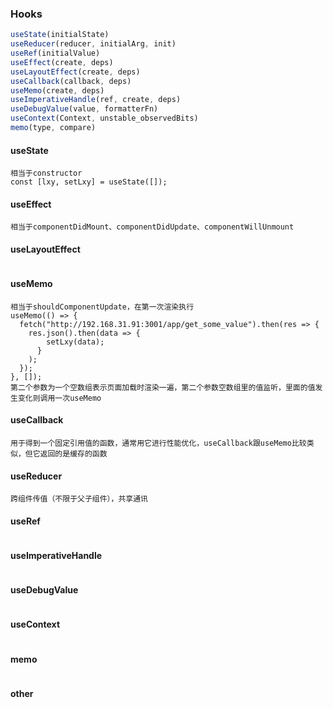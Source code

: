 ### Hooks
~~~~js
useState(initialState)
useReducer(reducer, initialArg, init)
useRef(initialValue)
useEffect(create, deps)
useLayoutEffect(create, deps)
useCallback(callback, deps)
useMemo(create, deps)
useImperativeHandle(ref, create, deps)
useDebugValue(value, formatterFn)
useContext(Context, unstable_observedBits)
memo(type, compare)
~~~~
#### useState
~~~~
相当于constructor
const [lxy, setLxy] = useState([]);
~~~~

#### useEffect
~~~~
相当于componentDidMount、componentDidUpdate、componentWillUnmount
~~~~
#### useLayoutEffect
~~~~
~~~~
#### useMemo
~~~~
相当于shouldComponentUpdate，在第一次渲染执行
useMemo(() => {
  fetch("http://192.168.31.91:3001/app/get_some_value").then(res => {
    res.json().then(data => {
        setLxy(data);
      }
    );
  });
}, []);
第二个参数为一个空数组表示页面加载时渲染一遍，第二个参数空数组里的值监听，里面的值发生变化则调用一次useMemo
~~~~
#### useCallback
~~~~
用于得到一个固定引用值的函数，通常用它进行性能优化，useCallback跟useMemo比较类似，但它返回的是缓存的函数
~~~~
#### useReducer
~~~~
跨组件传值（不限于父子组件），共享通讯
~~~~
#### useRef
~~~~
~~~~
#### useImperativeHandle
~~~~
~~~~
#### useDebugValue
~~~~
~~~~
#### useContext
~~~~
~~~~
#### memo
~~~~
~~~~
#### other
~~~~
~~~~